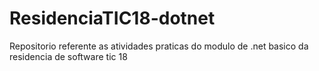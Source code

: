 # ResidenciaTIC18-dotnet
Repositorio referente as atividades praticas do modulo de .net basico da residencia de software tic 18

